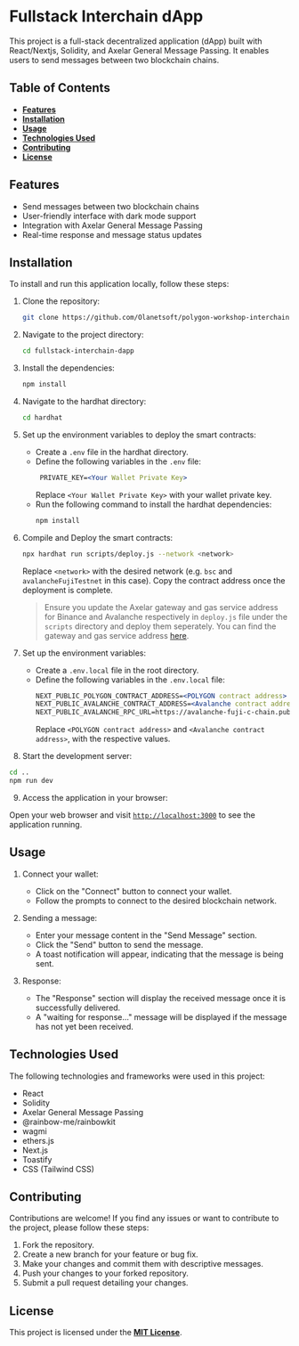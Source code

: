 # **Fullstack Interchain dApp**

This project is a full-stack decentralized application (dApp) built with React/Nextjs, Solidity, and Axelar General Message Passing. It enables users to send messages between two blockchain chains.

## **Table of Contents**

- [**Features**](https://github.com/Olanetsoft/fullstack-interchain-dapp#features)
- [**Installation**](#installation)
- [**Usage**](#usage)
- [**Technologies Used**](#technologies-used)
- [**Contributing**](#contributing)
- [**License**](#license)

## **Features**

- Send messages between two blockchain chains
- User-friendly interface with dark mode support
- Integration with Axelar General Message Passing
- Real-time response and message status updates

## **Installation**

To install and run this application locally, follow these steps:

1. Clone the repository:

   ```bash
   git clone https://github.com/Olanetsoft/polygon-workshop-interchain-dapp.git
   ```

2. Navigate to the project directory:

   ```bash
   cd fullstack-interchain-dapp
   ```

3. Install the dependencies:

   ```bash
   npm install
   ```

4. Navigate to the hardhat directory:

   ```bash
   cd hardhat
   ```

5. Set up the environment variables to deploy the smart contracts:

   - Create a `.env` file in the hardhat directory.
   - Define the following variables in the `.env` file:
     ```apache
      PRIVATE_KEY=<Your Wallet Private Key>
     ```
     Replace `<Your Wallet Private Key>` with your wallet private key.
   - Run the following command to install the hardhat dependencies:
     ```bash
     npm install
     ```

6. Compile and Deploy the smart contracts:

   ```bash
   npx hardhat run scripts/deploy.js --network <network>
   ```

   Replace `<network>` with the desired network (e.g. `bsc` and `avalancheFujiTestnet` in this case). Copy the contract address once the deployment is complete.

   > Ensure you update the Axelar gateway and gas service address for Binance and Avalanche respectively in `deploy.js` file under the `scripts` directory and deploy them seperately. You can find the gateway and gas service address [here](https://docs.axelar.dev/resources/testnet).

7. Set up the environment variables:

   - Create a `.env.local` file in the root directory.
   - Define the following variables in the `.env.local` file:
     ```apache
     NEXT_PUBLIC_POLYGON_CONTRACT_ADDRESS=<POLYGON contract address>
     NEXT_PUBLIC_AVALANCHE_CONTRACT_ADDRESS=<Avalanche contract address>
     NEXT_PUBLIC_AVALANCHE_RPC_URL=https://avalanche-fuji-c-chain.publicnode.com
     ```
     Replace `<POLYGON contract address>` and `<Avalanche contract address>`, with the respective values.

8. Start the development server:

```bash
cd ..
npm run dev
```

9.  Access the application in your browser:

Open your web browser and visit [`http://localhost:3000`](http://localhost:3000) to see the application running.

## **Usage**

1. Connect your wallet:

   - Click on the "Connect" button to connect your wallet.
   - Follow the prompts to connect to the desired blockchain network.

2. Sending a message:

   - Enter your message content in the "Send Message" section.
   - Click the "Send" button to send the message.
   - A toast notification will appear, indicating that the message is being sent.

3. Response:

   - The "Response" section will display the received message once it is successfully delivered.
   - A "waiting for response..." message will be displayed if the message has not yet been received.

## **Technologies Used**

The following technologies and frameworks were used in this project:

- React
- Solidity
- Axelar General Message Passing
- @rainbow-me/rainbowkit
- wagmi
- ethers.js
- Next.js
- Toastify
- CSS (Tailwind CSS)

## **Contributing**

Contributions are welcome! If you find any issues or want to contribute to the project, please follow these steps:

1. Fork the repository.
2. Create a new branch for your feature or bug fix.
3. Make your changes and commit them with descriptive messages.
4. Push your changes to your forked repository.
5. Submit a pull request detailing your changes.

## **License**

This project is licensed under the [**MIT License**](https://chat.openai.com/LICENSE).
